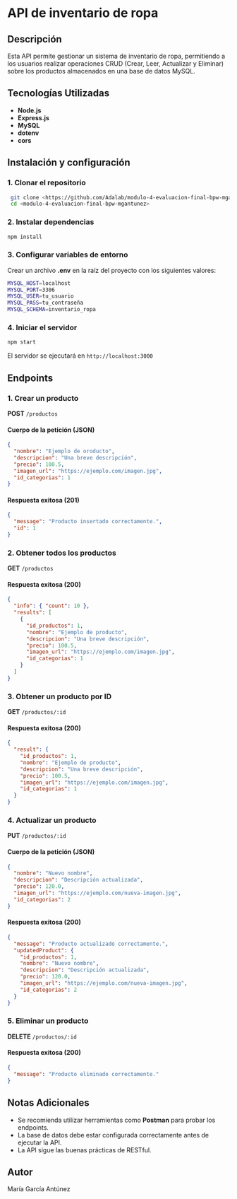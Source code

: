# API de inventario de ropa

## Descripción

Esta API permite gestionar un sistema de inventario de ropa, permitiendo a los usuarios realizar operaciones CRUD (Crear, Leer, Actualizar y Eliminar) sobre los productos almacenados en una base de datos MySQL.

## Tecnologías Utilizadas

- **Node.js**
- **Express.js**
- **MySQL**
- **dotenv**
- **cors**

## Instalación y configuración

### 1. Clonar el repositorio

```sh
 git clone <https://github.com/Adalab/modulo-4-evaluacion-final-bpw-mgantunez>
 cd <modulo-4-evaluacion-final-bpw-mgantunez>
```

### 2. Instalar dependencias

```sh
npm install
```

### 3. Configurar variables de entorno

Crear un archivo **.env** en la raíz del proyecto con los siguientes valores:

```sh
MYSQL_HOST=localhost
MYSQL_PORT=3306
MYSQL_USER=tu_usuario
MYSQL_PASS=tu_contraseña
MYSQL_SCHEMA=inventario_ropa
```

### 4. Iniciar el servidor

```sh
npm start
```

El servidor se ejecutará en `http://localhost:3000`

## Endpoints

### 1. Crear un producto

**POST** `/productos`

#### Cuerpo de la petición (JSON)

```json
{
  "nombre": "Ejemplo de oroducto",
  "descripcion": "Una breve descripción",
  "precio": 100.5,
  "imagen_url": "https://ejemplo.com/imagen.jpg",
  "id_categorias": 1
}
```

#### Respuesta exitosa (201)

```json
{
  "message": "Producto insertado correctamente.",
  "id": 1
}
```

### 2. Obtener todos los productos

**GET** `/productos`

#### Respuesta exitosa (200)

```json
{
  "info": { "count": 10 },
  "results": [
    {
      "id_productos": 1,
      "nombre": "Ejemplo de producto",
      "descripcion": "Una breve descripción",
      "precio": 100.5,
      "imagen_url": "https://ejemplo.com/imagen.jpg",
      "id_categorias": 1
    }
  ]
}
```

### 3. Obtener un producto por ID

**GET** `/productos/:id`

#### Respuesta exitosa (200)

```json
{
  "result": {
    "id_productos": 1,
    "nombre": "Ejemplo de producto",
    "descripcion": "Una breve descripción",
    "precio": 100.5,
    "imagen_url": "https://ejemplo.com/imagen.jpg",
    "id_categorias": 1
  }
}
```

### 4. Actualizar un producto

**PUT** `/productos/:id`

#### Cuerpo de la petición (JSON)

```json
{
  "nombre": "Nuevo nombre",
  "descripcion": "Descripción actualizada",
  "precio": 120.0,
  "imagen_url": "https://ejemplo.com/nueva-imagen.jpg",
  "id_categorias": 2
}
```

#### Respuesta exitosa (200)

```json
{
  "message": "Producto actualizado correctamente.",
  "updatedProduct": {
    "id_productos": 1,
    "nombre": "Nuevo nombre",
    "descripcion": "Descripción actualizada",
    "precio": 120.0,
    "imagen_url": "https://ejemplo.com/nueva-imagen.jpg",
    "id_categorias": 2
  }
}
```

### 5. Eliminar un producto

**DELETE** `/productos/:id`

#### Respuesta exitosa (200)

```json
{
  "message": "Producto eliminado correctamente."
}
```

## Notas Adicionales

- Se recomienda utilizar herramientas como **Postman** para probar los endpoints.
- La base de datos debe estar configurada correctamente antes de ejecutar la API.
- La API sigue las buenas prácticas de RESTful.

## Autor

María García Antúnez
